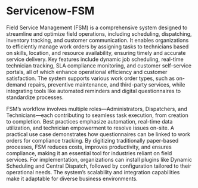 # Servicenow-FSM

Field Service Management (FSM) is a comprehensive system designed to streamline and optimize field operations, including scheduling, dispatching, inventory tracking, and customer communication. It enables organizations to efficiently manage work orders by assigning tasks to technicians based on skills, location, and resource availability, ensuring timely and accurate service delivery. Key features include dynamic job scheduling, real-time technician tracking, SLA compliance monitoring, and customer self-service portals, all of which enhance operational efficiency and customer satisfaction. The system supports various work order types, such as on-demand repairs, preventive maintenance, and third-party services, while integrating tools like automated reminders and digital questionnaires to standardize processes.

FSM’s workflow involves multiple roles—Administrators, Dispatchers, and Technicians—each contributing to seamless task execution, from creation to completion. Best practices emphasize automation, real-time data utilization, and technician empowerment to resolve issues on-site. A practical use case demonstrates how questionnaires can be linked to work orders for compliance tracking. By digitizing traditionally paper-based processes, FSM reduces costs, improves productivity, and ensures compliance, making it an essential tool for industries reliant on field services. For implementation, organizations can install plugins like Dynamic Scheduling and Central Dispatch, followed by configuration tailored to their operational needs. The system’s scalability and integration capabilities make it adaptable for diverse business environments.
